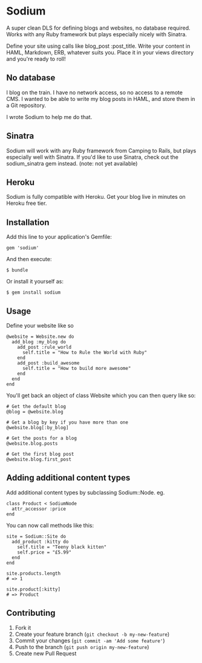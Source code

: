 # Sodium

A super clean DLS for defining blogs and websites, no database required. Works with any Ruby framework but plays especially nicely with Sinatra.

Define your site using calls like blog_post :post_title. Write your content in HAML, Markdown, ERB, whatever suits you. Place it in your views directory and you're ready to roll!

## No database

I blog on the train. I have no network access, so no access to a remote CMS. I wanted to be able to write my blog posts in HAML, and store them in a Git repository.

I wrote Sodium to help me do that.

## Sinatra

Sodium will work with any Ruby framework from Camping to Rails, but plays especially well with Sinatra. If you'd like to use Sinatra, check out the sodium_sinatra gem instead. (note: not yet available)

## Heroku

Sodium is fully compatible with Heroku. Get your blog live in minutes on Heroku free tier.

## Installation

Add this line to your application's Gemfile:

    gem 'sodium'

And then execute:

    $ bundle

Or install it yourself as:

    $ gem install sodium

## Usage

Define your website like so

    @website = Website.new do
      add_blog :my_blog do
        add_post :rule_world
          self.title = "How to Rule the World with Ruby"
        end
        add_post :build_awesome
          self.title = "How to build more awesome"
        end
      end
    end

You'll get back an object of class Website which you can then query like so:

    # Get the default blog
    @blog = @website.blog

    # Get a blog by key if you have more than one
    @website.blog[:by_blog]

    # Get the posts for a blog
    @website.blog.posts

    # Get the first blog post
    @website.blog.first_post

## Adding additional content types

Add additional content types by subclassing Sodium::Node. eg.

    class Product < SodiumNode
      attr_accessor :price
    end

You can now call methods like this:

    site = Sodium::Site do
      add_product :kitty do
        self.title = "Teeny black kitten"
        self.price = "£5.99"
      end
    end

    site.products.length
    # => 1

    site.product[:kitty]
    # => Product

## Contributing

1. Fork it
2. Create your feature branch (`git checkout -b my-new-feature`)
3. Commit your changes (`git commit -am 'Add some feature'`)
4. Push to the branch (`git push origin my-new-feature`)
5. Create new Pull Request
